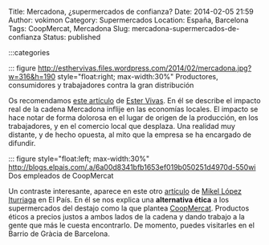 Title: Mercadona, ¿supermercados de confianza?
Date: 2014-02-05 21:59
Author: vokimon
Category: Supermercados
Location: España, Barcelona
Tags: CoopMercat, Mercadona
Slug: mercadona-supermercados-de-confianza
Status: published

:::categories

::: figure http://esthervivas.files.wordpress.com/2014/02/mercadona.jpg?w=316&h=190 style="float:right; max-width:30%"
	Productores, consumidores y trabajadores contra la gran distribución

Os recomendamos [este artículo](http://esthervivas.com/2014/02/05/mercadona-supermercados-de-confianza/) de [Ester Vivas](http://esthervivas.com/).
En él se describe el impacto real de la cadena Mercadona inflije en las economías locales.
El impacto se hace notar de forma dolorosa en el lugar de origen de la producción, en los trabajadores, y en el comercio local que desplaza. Una realidad muy distante, y de hecho opuesta, al mito que la empresa se ha encargado de difundir.

::: figure style="float:left; max-width:30%" http://blogs.elpais.com/.a/6a00d8341bfb1653ef019b050251d4970d-550wi
	Dos empleados de CoopMercat

Un contraste interesante, aparece en este otro [artículo](http://blogs.elpais.com/el-comidista/2014/01/coopmercat-el-supermercado-con-conciencia.html) de [Mikel López Iturriaga](http://elpais.com/autor/mikel_lopez_iturriaga/a/) en El País. En él se nos explica una **alternativa ética** a los supermercados del destajo como la que plantea [CoopMercat](http://www.coopmercat.coop/). Productos éticos a precios justos a ambos lados de la cadena y dando trabajo a la gente que más le cuesta encontrarlo. De momento, puedes visitarles en el Barrio de Gràcia de Barcelona.
